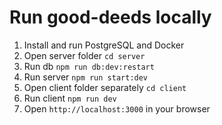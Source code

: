 # Run good-deeds locally

1. Install and run PostgreSQL and Docker
2. Open server folder ```cd server```
3. Run db ```npm run db:dev:restart```
4. Run server ```npm run start:dev```
5. Open client folder separately ```cd client```
6. Run client ```npm run dev```
7. Open ```http://localhost:3000``` in your browser
